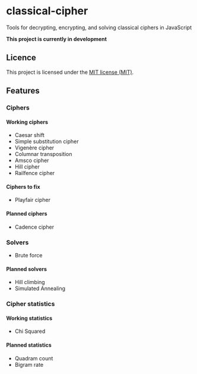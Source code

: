 # classical-cipher
Tools for decrypting, encrypting, and solving classical ciphers in JavaScript

**This project is currently in development**

## Licence

This project is licensed under the [MIT license (MIT)](LICENSE).

## Features
### Ciphers
#### Working ciphers
- Caesar shift
- Simple substitution cipher
- Vigenère cipher
- Columnar transposition
- Amsco cipher
- Hill cipher
- Railfence cipher

#### Ciphers to fix

- Playfair cipher

#### Planned ciphers
- Cadence cipher

### Solvers
- Brute force

#### Planned solvers
- Hill climbing
- Simulated Annealing

### Cipher statistics
#### Working statistics
- Chi Squared

#### Planned statistics

- Quadram count
- Bigram rate
